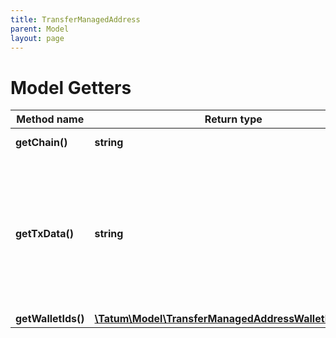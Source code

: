 ```yaml
---
title: TransferManagedAddress
parent: Model
layout: page
---
```


# Model Getters

Method name | Return type | Description | Notes
------------ | ------------- | ------------- | -------------
**getChain()** | **string** | Blockchain to work on |
**getTxData()** | **string** | Hex serialized data representing transaction, which should be signed using one of the managed wallets. |
**getWalletIds()** | [**\Tatum\Model\TransferManagedAddressWalletIdsInner[]**](../TransferManagedAddressWalletIdsInner) |  |

